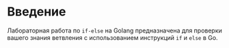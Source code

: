 # Введение

Лабораторная работа по `if-else` на Golang предназначена для проверки вашего знания ветвления с использованием инструкций `if` и `else` в Go.
